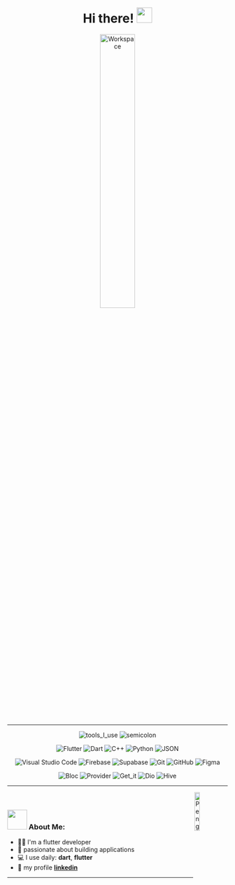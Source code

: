 <div align="center" width="50">

# Hi there! <img src="https://github.com/TheDudeThatCode/TheDudeThatCode/blob/master/Assets/Hi.gif" width="35" />
<img src="https://github.com/SP-XD/SP-XD/blob/main/images/dev-working_rounded.gif?raw=true" href="https://github.com/sp-xd" alt="Workspace"  width="40%"/><br> 

<hr></hr>

![tools_I_use](https://img.shields.io/badge/-%F0%9F%9A%80%20Tools%20I%20use-orange)
![semicolon](https://img.shields.io/badge/-%3A-orange)

![Flutter](https://img.shields.io/badge/Flutter-%2302569B.svg?style=flat&logo=Flutter&logoColor=white)
![Dart](https://img.shields.io/badge/Dart-0175C2?style=flat&logo=dart&logoColor=white)
![C++](https://img.shields.io/badge/C%2B%2B-00599C?style=flat&logo=c%2B%2B&logoColor=white)
![Python](https://img.shields.io/badge/Python-3776AB?style=flat&logo=python&logoColor=white)
![JSON](https://img.shields.io/badge/JSON-5E5C5C?style=flat&logo=json&logoColor=white)

![Visual Studio Code](https://img.shields.io/badge/VS%20Code-007ACC?style=flat&logo=visual-studio-code&logoColor=white)
![Firebase](https://img.shields.io/badge/Firebase-FFCA28?style=flat&logo=firebase&logoColor=black)
![Supabase](https://img.shields.io/badge/Supabase-3ECF8E?style=flat&logo=supabase&logoColor=white)
![Git](https://img.shields.io/badge/Git-F05032?style=flat&logo=git&logoColor=white)
![GitHub](https://img.shields.io/badge/GitHub-181717?style=flat&logo=github&logoColor=white)
![Figma](https://img.shields.io/badge/Figma-F24E1E?style=flat&logo=figma&logoColor=white)

![Bloc](https://img.shields.io/badge/Bloc-3E4E88?style=flat&logo=flutter&logoColor=white)
![Provider](https://img.shields.io/badge/Provider-0A8F9E?style=flat&logo=flutter&logoColor=white)
![Get_it](https://img.shields.io/badge/Get_it-4B9CD3?style=flat&logo=flutter&logoColor=white)
![Dio](https://img.shields.io/badge/Dio-00758F?style=flat&logo=axios&logoColor=white)
![Hive](https://img.shields.io/badge/Hive-F9DC5C?style=flat&logo=hive&logoColor=black)

</div>

<hr></hr>

<img align="right" src="https://raw.githubusercontent.com/Tarikul-Islam-Anik/Animated-Fluent-Emojis/master/Emojis/Animals/Penguin.png" alt="Penguin" width="15%" /><br>
### <img src="https://github.com/TheDudeThatCode/TheDudeThatCode/blob/master/Assets/Developer.gif" width="45" /> About Me:

- 👨‍💻 I'm a flutter developer
- 📱 passionate about building applications 
- 💻 I use daily: **dart**, **flutter**
- 💬 my profile **[linkedin](https://www.linkedin.com/in/makaruos-emad-2b375b2ba/?trk=opento_sprofile_topcard)**<br>
  
<hr></hr>

